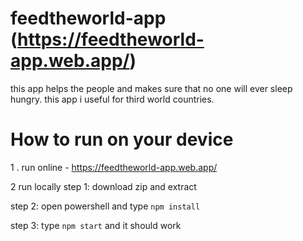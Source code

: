 # feedtheworld-app (https://feedtheworld-app.web.app/)
this app helps the people and makes sure that no one will ever sleep hungry. this app i useful for third world countries.

# How to run on your device
1 . run online - https://feedtheworld-app.web.app/

2 run locally 
step 1: download zip and extract

step 2: open powershell and type `npm install`

step 3: type `npm start` and it should work
